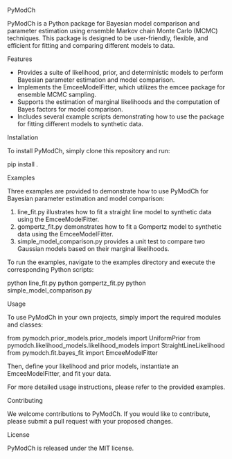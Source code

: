 PyModCh

PyModCh is a Python package for Bayesian model comparison and parameter estimation using ensemble Markov chain Monte Carlo (MCMC) techniques. This package is designed to be user-friendly, flexible, and efficient for fitting and comparing different models to data.

Features

- Provides a suite of likelihood, prior, and deterministic models to perform Bayesian parameter estimation and model comparison.
- Implements the EmceeModelFitter, which utilizes the emcee package for ensemble MCMC sampling.
- Supports the estimation of marginal likelihoods and the computation of Bayes factors for model comparison.
- Includes several example scripts demonstrating how to use the package for fitting different models to synthetic data.

Installation

To install PyModCh, simply clone this repository and run:

pip install .

Examples

Three examples are provided to demonstrate how to use PyModCh for Bayesian parameter estimation and model comparison:

1. line_fit.py illustrates how to fit a straight line model to synthetic data using the EmceeModelFitter.
2. gompertz_fit.py demonstrates how to fit a Gompertz model to synthetic data using the EmceeModelFitter.
3. simple_model_comparison.py provides a unit test to compare two Gaussian models based on their marginal likelihoods.

To run the examples, navigate to the examples directory and execute the corresponding Python scripts:

python line_fit.py
python gompertz_fit.py
python simple_model_comparison.py

Usage

To use PyModCh in your own projects, simply import the required modules and classes:

from pymodch.prior_models.prior_models import UniformPrior
from pymodch.likelihood_models.likelihood_models import StraightLineLikelihood
from pymodch.fit.bayes_fit import EmceeModelFitter

Then, define your likelihood and prior models, instantiate an EmceeModelFitter, and fit your data.

For more detailed usage instructions, please refer to the provided examples.

Contributing

We welcome contributions to PyModCh. If you would like to contribute, please submit a pull request with your proposed changes.

License

PyModCh is released under the MIT license.
